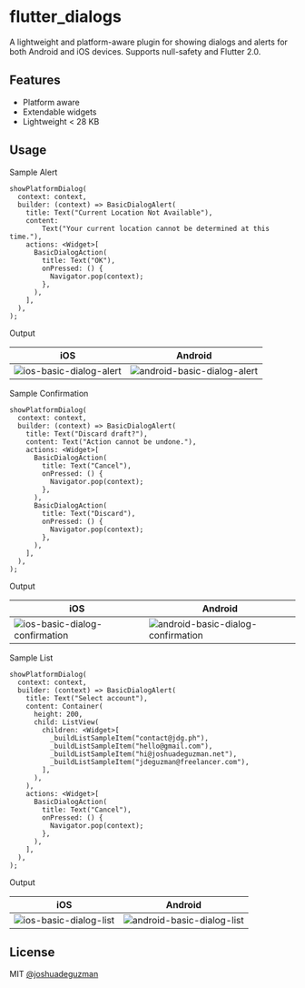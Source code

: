 # flutter_dialogs

A lightweight and platform-aware plugin for showing dialogs and alerts for both Android and iOS devices. Supports null-safety and Flutter 2.0.

## Features

- Platform aware
- Extendable widgets
- Lightweight < 28 KB

## Usage

Sample Alert
```
showPlatformDialog(
  context: context,
  builder: (context) => BasicDialogAlert(
    title: Text("Current Location Not Available"),
    content:
        Text("Your current location cannot be determined at this time."),
    actions: <Widget>[
      BasicDialogAction(
        title: Text("OK"),
        onPressed: () {
          Navigator.pop(context);
        },
      ),
    ],
  ),
);
```
Output

|iOS|Android|
|---|---|
|![ios-basic-dialog-alert](.github/basic_ios_alert.png)|![android-basic-dialog-alert](.github/basic_android_alert.png)|


Sample Confirmation
```
showPlatformDialog(
  context: context,
  builder: (context) => BasicDialogAlert(
    title: Text("Discard draft?"),
    content: Text("Action cannot be undone."),
    actions: <Widget>[
      BasicDialogAction(
        title: Text("Cancel"),
        onPressed: () {
          Navigator.pop(context);
        },
      ),
      BasicDialogAction(
        title: Text("Discard"),
        onPressed: () {
          Navigator.pop(context);
        },
      ),
    ],
  ),
);
```
Output

|iOS|Android|
|---|---|
|![ios-basic-dialog-confirmation](.github/basic_ios_confirmation.png)|![android-basic-dialog-confirmation](.github/basic_android_confirmation.png)|

Sample List
```
showPlatformDialog(
  context: context,
  builder: (context) => BasicDialogAlert(
    title: Text("Select account"),
    content: Container(
      height: 200,
      child: ListView(
        children: <Widget>[
          _buildListSampleItem("contact@jdg.ph"),
          _buildListSampleItem("hello@gmail.com"),
          _buildListSampleItem("hi@joshuadeguzman.net"),
          _buildListSampleItem("jdeguzman@freelancer.com"),
        ],
      ),
    ),
    actions: <Widget>[
      BasicDialogAction(
        title: Text("Cancel"),
        onPressed: () {
          Navigator.pop(context);
        },
      ),
    ],
  ),
);
```
Output

|iOS|Android|
|---|---|
|![ios-basic-dialog-list](.github/basic_ios_list.png)|![android-basic-dialog-list](.github/basic_android_list.png)|

## License

MIT [@joshuadeguzman](https://github.com/joshuadeguzman/flutter-dialogs/blob/master/LICENSE)
